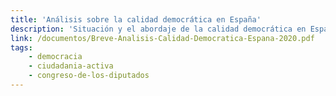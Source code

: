 ```yaml
---
title: 'Análisis sobre la calidad democrática en España'
description: 'Situación y el abordaje de la calidad democrática en España por parte del Congreso de los Diputados'
link: /documentos/Breve-Analisis-Calidad-Democratica-Espana-2020.pdf
tags:
    - democracia
    - ciudadania-activa
    - congreso-de-los-diputados
---
```

